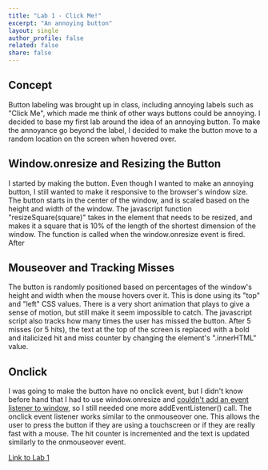 ```yaml
---
title: "Lab 1 - Click Me!"
excerpt: "An annoying button"
layout: single
author_profile: false
related: false
share: false
---
```


## Concept
Button labeling was brought up in class, including annoying labels such as "Click Me", which made me think of other ways buttons could be annoying. I decided to base my first lab around the idea of an annoying button. To make the annoyance go beyond the label, I decided to make the button move to a random location on the screen when hovered over.

## Window.onresize and Resizing the Button
I started by making the button. Even though I wanted to make an annoying button, I still wanted to make it responsive to the browser's window size. The button starts in the center of the window, and is scaled based on the height and width of the window. The javascript function "resizeSquare(square)" takes in the element that needs to be resized, and makes it a square that is 10% of the length of the shortest dimension of the window. The function is called when the window.onresize event is fired. After

## Mouseover and Tracking Misses
The button is randomly positioned based on percentages of the window's height and width when the mouse hovers over it. This is done using its "top" and "left" CSS values. There is a very short animation that plays to give a sense of motion, but still make it seem impossible to catch. The javascript script also tracks how many times the user has missed the button. After 5 misses (or 5 hits), the text at the top of the screen is replaced with a bold and italicized hit and miss counter by changing the element's ".innerHTML" value.

## Onclick
I was going to make the button have no onclick event, but I didn't know before hand that I had to use window.onresize and [couldn't add an event listener to window](https://developer.mozilla.org/en-US/docs/Web/API/Window/resize_event), so I still needed one more addEventListener() call. The onclick event listener works similar to the onmouseover one. This allows the user to press the button if they are using a touchscreen or if they are really fast with a mouse. The hit counter is incremented and the text is updated similarly to the onmouseover event.


[Link to Lab 1](https://creative.colorado.edu/~myco6347/Lab1/)
